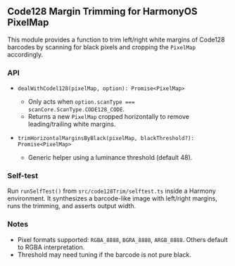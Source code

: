 ## Code128 Margin Trimming for HarmonyOS PixelMap

This module provides a function to trim left/right white margins of Code128 barcodes by scanning for black pixels and cropping the `PixelMap` accordingly.

### API

- `dealWithCodel128(pixelMap, option): Promise<PixelMap>`
  - Only acts when `option.scanType === scanCore.ScanType.CODE128_CODE`.
  - Returns a new `PixelMap` cropped horizontally to remove leading/trailing white margins.

- `trimHorizontalMarginsByBlack(pixelMap, blackThreshold?): Promise<PixelMap>`
  - Generic helper using a luminance threshold (default 48).

### Self-test

Run `runSelfTest()` from `src/code128Trim/selftest.ts` inside a Harmony environment. It synthesizes a barcode-like image with left/right margins, runs the trimming, and asserts output width.

### Notes

- Pixel formats supported: `RGBA_8888`, `BGRA_8888`, `ARGB_8888`. Others default to RGBA interpretation.
- Threshold may need tuning if the barcode is not pure black.

